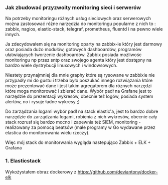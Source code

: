 ### Jak zbudować przyzwoity monitoring sieci i serwerów 

Na potrzeby monitoringu różnych usług sieciowych oraz serwerowych można zastosować różne narzędzia do monitoringu popularne z nich to : zabbix, nagios, elastic-stack, telegraf, prometheus, fluentd i na pewno wiele innych. 

Ja zdecydowałem się na monitoring oparty na zabbix-ie który jest darmowy oraz posiada dużo modułów, gotowych dashboardów, programów ułatwiających tworzenie dashboardów. Zabbix posiada możliwośc monitoringu np przez sntp oraz swojego agenta który jest dostępny na bardzo wiele dystrybucji linuxowych i windowsowych. 

Niestety przynajmniej dla mnie graphy które są rysowane w zabbixie nie przypadły mi do gustu i trzeba było poszukać innego rozwiązania które może prezentować dane i jest takim agregatorem dla róznych narzędzi które moga monitorować i zbierać dane. Wybór padł na Grafane jest to narzędzie do prezentacji wykresów, obecnie też logów, posiada system alertów, no i rysuje ładne wykresy ;) 

Do zarządzania logami wybór padł na stack elastic'a, jest to bardzo dobre narzędzie do zarządzania logami, robienia z nich wykresów, obecnie cały stack rozrusł się bardzo mocno i zapewnia też SIEM, monitoring - realizowany za pomocą beatsów (małe programy w Go wydawane przez elastica do monitorowania wielu rzeczy).


Więc mój stack do monitorwania wygląda nastepująco Zabbix + ELK + Grafana

### 1. Elasticstack

Wykożystałem obraz dockerowy z https://github.com/deviantony/docker-elk 
